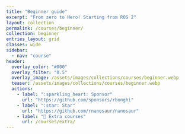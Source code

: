 ```yaml
---
title: "Beginner guide"
excerpt: "From zero to Hero! Starting from ROS 2"
layout: collection
permalink: /courses/beginner/
collection: beginner
entries_layout: grid
classes: wide
sidebar:
  - nav: "course"
header:
  overlay_color: "#000"
  overlay_filter: "0.5"
  overlay_image: /assets/images/collections/courses/beginner.webp
  teaser: /assets/images/collections/courses/beginner.webp
  actions:
    - label: ":sparkling_heart: Sponsor"
      url: "https://github.com/sponsors/rbonghi"
    - label: ":star: Star"
      url: "https://github.com/rnanosaur/nanosaur"
    - label: "📓 Extra courses"
      url: /courses/extra/
---
```

